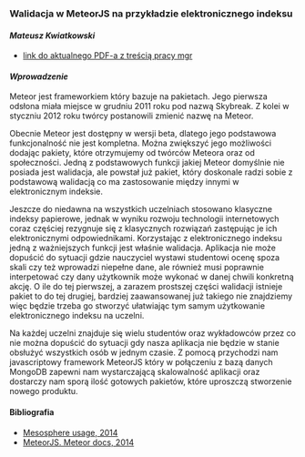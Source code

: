 ### Walidacja w MeteorJS na przykładzie elektronicznego indeksu
#### *Mateusz Kwiatkowski*

* [link do aktualnego PDF-a z treścią pracy mgr](https://github.com/Flover/praca_magisterska/raw/master/magisterka.pdf)

#### *Wprowadzenie*
Meteor jest frameworkiem który bazuje na pakietach. Jego pierwsza odsłona miała miejsce w grudniu 2011 roku pod nazwą Skybreak.
Z kolei w styczniu 2012 roku twórcy postanowili zmienić nazwę na Meteor.

Obecnie Meteor jest dostępny w wersji beta, dlatego jego
podstawowa funkcjonalność nie jest kompletna. Można zwiększyć jego możliwości dodając pakiety, które otrzymujemy
od twórców Meteora oraz od społeczności.
Jedną z podstawowych funkcji jakiej Meteor domyślnie nie posiada jest walidacja, ale powstał już pakiet, który doskonale radzi
sobie z podstawową walidacją co ma zastosowanie między innymi w elektronicznym indeksie.

Jeszcze do niedawna na wszystkich uczelniach stosowano klasyczne indeksy
papierowe, jednak w wyniku rozwoju technologii internetowych coraz częściej
rezygnuje się z klasycznych rozwiązań zastępując je ich elektronicznymi odpowiednikami.
Korzystając z elektronicznego indeksu jedną z ważniejszych funkcji jest właśnie walidacja. Aplikacja nie może dopuścić do
sytuacji gdzie nauczyciel wystawi studentowi ocenę spoza skali czy też wprowadzi niepełne dane, ale również musi
poprawnie interpetować czy dany użytkownik może wykonać w danej chwili konkretną akcję. O ile do tej pierwszej, a zarazem prostszej części
walidacji istnieje pakiet to do tej drugiej, bardziej zaawansowanej już takiego nie znajdziemy więc będzie trzeba go stworzyć ułatwiając tym samym
użytkowanie elektronicznego indeksu na uczelni.

Na każdej uczelni znajduje się wielu studentów oraz wykładowców przez co nie można dopuścić do sytuacji gdy nasza
aplikacja nie będzie w stanie obsłużyć wszystkich osób w jednym czasie. Z pomocą przychodzi nam javascriptowy
framework MeteorJS który w połączeniu z bazą danych MongoDB zapewni nam wystarczającą skalowalność
aplikacji oraz dostarczy nam sporą ilość gotowych pakietów, które uproszczą stworzenie nowego produktu.

#### Bibliografia

* [Mesosphere usage, 2014](https://github.com/copleykj/Mesosphere)
* [MeteorJS. Meteor docs, 2014](http://docs.meteor.com/)
